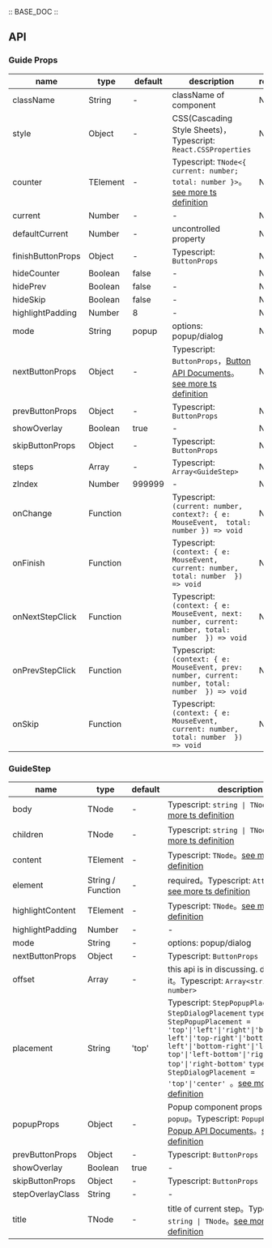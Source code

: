 :: BASE_DOC ::

## API

### Guide Props

name | type | default | description | required
-- | -- | -- | -- | --
className | String | - | className of component | N
style | Object | - | CSS(Cascading Style Sheets)，Typescript: `React.CSSProperties` | N
counter | TElement | - | Typescript: `TNode<{ current: number; total: number }>`。[see more ts definition](https://github.com/Tencent/tdesign-react/blob/develop/packages/components/common.ts) | N
current | Number | - | \- | N
defaultCurrent | Number | - | uncontrolled property | N
finishButtonProps | Object | - | Typescript: `ButtonProps` | N
hideCounter | Boolean | false | \- | N
hidePrev | Boolean | false | \- | N
hideSkip | Boolean | false | \- | N
highlightPadding | Number | 8 | \- | N
mode | String | popup | options: popup/dialog | N
nextButtonProps | Object | - | Typescript: `ButtonProps`，[Button API Documents](./button?tab=api)。[see more ts definition](https://github.com/Tencent/tdesign-react/blob/develop/packages/components/guide/type.ts) | N
prevButtonProps | Object | - | Typescript: `ButtonProps` | N
showOverlay | Boolean | true | \- | N
skipButtonProps | Object | - | Typescript: `ButtonProps` | N
steps | Array | - | Typescript: `Array<GuideStep>` | N
zIndex | Number | 999999 | \- | N
onChange | Function |  | Typescript: `(current: number, context?: { e: MouseEvent,  total: number }) => void`<br/> | N
onFinish | Function |  | Typescript: `(context: { e: MouseEvent, current: number, total: number  }) => void`<br/> | N
onNextStepClick | Function |  | Typescript: `(context: { e: MouseEvent, next: number, current: number, total: number  }) => void`<br/> | N
onPrevStepClick | Function |  | Typescript: `(context: { e: MouseEvent, prev: number, current: number, total: number  }) => void`<br/> | N
onSkip | Function |  | Typescript: `(context: { e: MouseEvent, current: number, total: number  }) => void`<br/> | N

### GuideStep

name | type | default | description | required
-- | -- | -- | -- | --
body | TNode | - | Typescript: `string \| TNode`。[see more ts definition](https://github.com/Tencent/tdesign-react/blob/develop/packages/components/common.ts) | N
children | TNode | - | Typescript: `string \| TNode`。[see more ts definition](https://github.com/Tencent/tdesign-react/blob/develop/packages/components/common.ts) | N
content | TElement | - | Typescript: `TNode`。[see more ts definition](https://github.com/Tencent/tdesign-react/blob/develop/packages/components/common.ts) | N
element | String / Function | - | required。Typescript: `AttachNode`。[see more ts definition](https://github.com/Tencent/tdesign-react/blob/develop/packages/components/common.ts) | Y
highlightContent | TElement | - | Typescript: `TNode`。[see more ts definition](https://github.com/Tencent/tdesign-react/blob/develop/packages/components/common.ts) | N
highlightPadding | Number | - | \- | N
mode | String | - | options: popup/dialog | N
nextButtonProps | Object | - | Typescript: `ButtonProps` | N
offset | Array | - | this api is in discussing. do not use it。Typescript: `Array<string \| number>` | N
placement | String | 'top' | Typescript: `StepPopupPlacement \| StepDialogPlacement` `type StepPopupPlacement = 'top'\|'left'\|'right'\|'bottom'\|'top-left'\|'top-right'\|'bottom-left'\|'bottom-right'\|'left-top'\|'left-bottom'\|'right-top'\|'right-bottom'` `type StepDialogPlacement = 'top'\|'center' `。[see more ts definition](https://github.com/Tencent/tdesign-react/blob/develop/packages/components/guide/type.ts) | N
popupProps | Object | - | Popup component props if `mode = popup`。Typescript: `PopupProps`，[Popup API Documents](./popup?tab=api)。[see more ts definition](https://github.com/Tencent/tdesign-react/blob/develop/packages/components/guide/type.ts) | N
prevButtonProps | Object | - | Typescript: `ButtonProps` | N
showOverlay | Boolean | true | \- | N
skipButtonProps | Object | - | Typescript: `ButtonProps` | N
stepOverlayClass | String | - | \- | N
title | TNode | - | title of current step。Typescript: `string \| TNode`。[see more ts definition](https://github.com/Tencent/tdesign-react/blob/develop/packages/components/common.ts) | N
